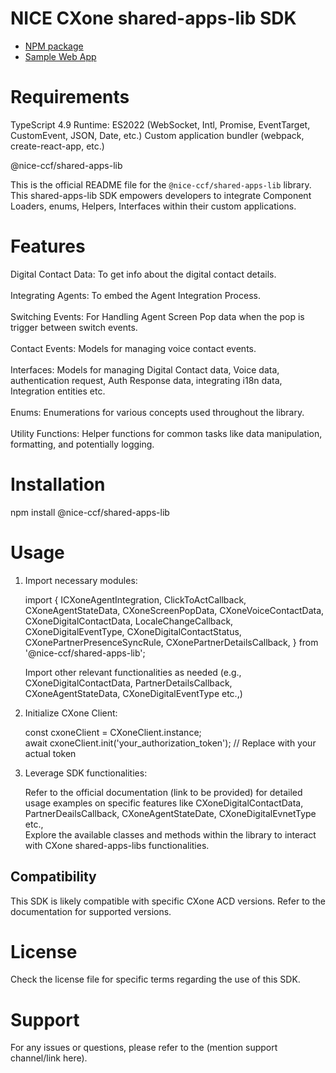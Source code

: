 # NICE CXone shared-apps-lib SDK

*  [NPM package](https://www.npmjs.com/package/@nice-ccf/acd-sdk)
*  [Sample Web App](https://github.com/nice-cxone/webapp-acd-cxagent-sdk-consumer)

# Requirements

TypeScript 4.9
Runtime: ES2022 (WebSocket, Intl, Promise, EventTarget, CustomEvent, JSON, Date, etc.)
Custom application bundler (webpack, create-react-app, etc.)

@nice-ccf/shared-apps-lib

This is the official README file for the `@nice-ccf/shared-apps-lib` library. This shared-apps-lib SDK empowers developers to integrate Component Loaders, enums, Helpers, Interfaces within their custom applications.

# Features
Digital Contact Data: To get info about the digital contact details.
<br/><br />
Integrating Agents: To embed the Agent Integration Process.
<br/><br />
Switching Events: For Handling Agent Screen Pop data when the pop is trigger between switch events.
<br/><br />
Contact Events: Models for managing voice contact events.
<br/><br />
Interfaces: Models for managing Digital Contact data, Voice data, authentication request, Auth Response data, integrating i18n data, Integration entities etc.
<br/> <br />
Enums: Enumerations for various concepts used throughout the library.
<br/><br />
Utility Functions: Helper functions for common tasks like data manipulation, formatting, and potentially logging.<br />


# Installation

npm install @nice-ccf/shared-apps-lib

# Usage

1. Import necessary modules: <br />

    import {
      ICXoneAgentIntegration,
      ClickToActCallback,
      CXoneAgentStateData,
      CXoneScreenPopData,
      CXoneVoiceContactData,
      CXoneDigitalContactData,
      LocaleChangeCallback,
      CXoneDigitalEventType,
      CXoneDigitalContactStatus,
      CXonePartnerPresenceSyncRule,
      CXonePartnerDetailsCallback,
    } from '@nice-ccf/shared-apps-lib';<br />

    Import other relevant functionalities as needed (e.g., CXoneDigitalContactData, PartnerDetailsCallback, CXoneAgentStateData, CXoneDigitalEventType etc.,)

2. Initialize CXone Client:<br />

   const cxoneClient = CXoneClient.instance;<br />
   await cxoneClient.init('your_authorization_token'); // Replace with your actual token

3. Leverage SDK functionalities:

    Refer to the official documentation (link to be provided) for detailed usage examples on specific features like CXoneDigitalContactData, PartnerDeailsCallback, CXoneAgentStateDate, CXoneDigitalEvnetType etc., <br />
    Explore the available classes and methods within the library to interact with CXone shared-apps-libs functionalities.

## Compatibility

This SDK is likely compatible with specific CXone ACD versions. Refer to the documentation for supported versions.

# License

Check the license file for specific terms regarding the use of this SDK.

# Support

For any issues or questions, please refer to the (mention support channel/link here).
